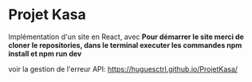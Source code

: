 # Projet Kasa

Implémentation d'un site en React, avec 
**Pour démarrer le site merci de cloner le repositories, dans le terminal executer les commandes npm install et npm run dev**

voir la gestion de l'erreur API: https://huguesctrl.github.io/ProjetKasa/
